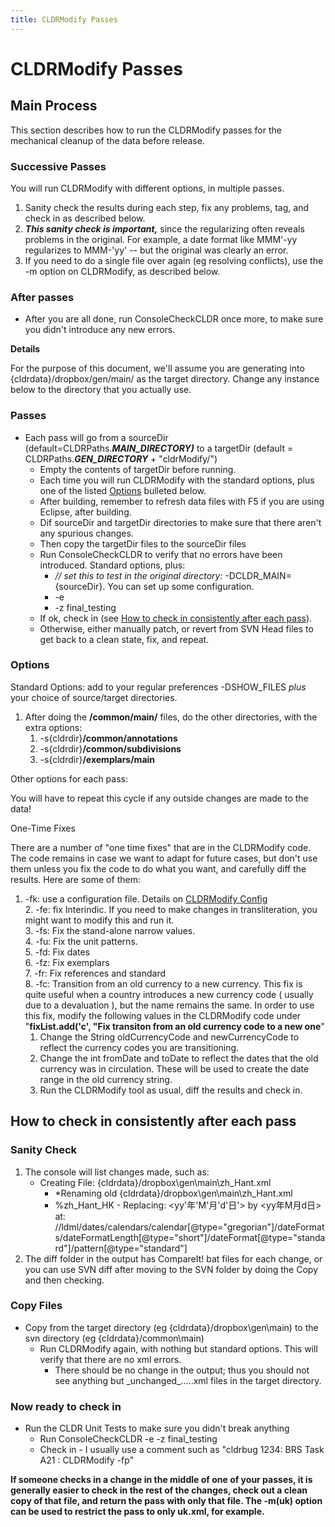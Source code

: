 ```yaml
---
title: CLDRModify Passes
---
```


# CLDRModify Passes

## Main Process

This section describes how to run the CLDRModify passes for the mechanical cleanup of the data before release.

### Successive Passes

You will run CLDRModify with different options, in multiple passes.

   1. Sanity check the results during each step, fix any problems, tag, and check in as described below.  
   1. ***This sanity check is important,*** since the regularizing often reveals problems in the original. For example, a date format like MMM'-yy regularizes to MMM-'yy' \-- but the original was clearly an error.
   1. If you need to do a single file over again (eg resolving conflicts), use the \-m option on CLDRModify, as described below.

### After passes

* After you are all done, run ConsoleCheckCLDR once more, to make sure you didn't introduce any new errors.

**Details**

For the purpose of this document, we'll assume you are generating into {cldrdata}/dropbox/gen/main/ as the target directory. Change any instance below to the directory that you actually use.

### Passes

* Each pass will go from a sourceDir (default=CLDRPaths.***MAIN\_DIRECTORY)*** to a targetDir (default \= CLDRPaths.***GEN\_DIRECTORY*** \+ "cldrModify/")  
  * Empty the contents of targetDir before running.  
  * Each time you will run CLDRModify with the standard options, plus one of the listed [Options](#options) bulleted below.  
  * After building, remember to refresh data files with F5 if you are using Eclipse, after building.  
  * Dif sourceDir and targetDir directories to make sure that there aren't any spurious changes.  
  * Then copy the targetDir files to the sourceDir files  
  * Run ConsoleCheckCLDR to verify that no errors have been introduced. Standard options, plus:  
    * *// set this to test in the original directory:* \-DCLDR\_MAIN={sourceDir}. You can set up some configuration.  
    * \-e  
    * \-z final\_testing  
  * If ok, check in (see [How to check in consistently after each pass](#how-to-check-in-consistently-after-each-pass)).  
  * Otherwise, either manually patch, or revert from SVN Head files to get back to a clean state, fix, and repeat.

### Options

Standard Options: add to your regular preferences \-DSHOW\_FILES *plus* your choice of source/target directories.

1. After doing the **/common/main/** files, do the other directories, with the extra options:  
   1. \-s{cldrdir}**/common/annotations**
   1. \-s{cldrdir}**/common/subdivisions** 
   1. \-s{cldrdir}**/exemplars/main**

Other options for each pass:  

You will have to repeat this cycle if any outside changes are made to the data\!

One-Time Fixes

There are a number of "one time fixes" that are in the CLDRModify code. The code remains in case we want to adapt for future cases, but don't use them unless you fix the code to do what you want, and carefully diff the results. Here are some of them:

1. \-fk: use a configuration file. Details on [CLDRModify Config](cldrmodify-using-config-file)  
   2. \-fe: fix Interindic. If you need to make changes in transliteration, you might want to modify this and run it.  
   3. \-fs: Fix the stand-alone narrow values.  
   4. \-fu: Fix the unit patterns.  
   5. \-fd: Fix dates  
   6. \-fz: Fix exemplars  
   7. \-fr: Fix references and standard  
   8. \-fc: Transition from an old currency to a new currency.  This fix is quite useful when a country introduces a new currency code ( usually due to a devaluation ), but the name remains the same.  In order to use this fix, modify the following values in the CLDRModify code under "**fixList.add('c', "Fix transiton from an old currency code to a new one**"  
      1. Change the String oldCurrencyCode and newCurrencyCode to reflect the currency codes you are transitioning.  
      2. Change the int fromDate and toDate to reflect the dates that the old currency was in circulation. These will be used to create the date range in the old currency string.  
      3. Run the CLDRModify tool as usual, diff the results and check in.

## How to check in consistently after each pass

### Sanity Check

1. The console will list changes made, such as:  
   * Creating File: {cldrdata}/dropbox\\gen\\main\\zh\_Hant.xml  
     * \*Renaming old {cldrdata}/dropbox\\gen\\main\\zh\_Hant.xml  
     * %zh\_Hant\_HK    \-    Replacing: \<yy'年'M'月'd'日'\>    by \<yy年M月d日\>     at: //ldml/dates/calendars/calendar\[@type="gregorian"\]/dateFormats/dateFormatLength\[@type="short"\]/dateFormat\[@type="standard"\]/pattern\[@type="standard"\]  
2. The diff folder in the output has CompareIt\! bat files for each change, or you can use SVN diff after moving to the SVN folder by doing the Copy and then checking.

### Copy Files

* Copy from the target directory (eg {cldrdata}/dropbox\\gen\\main) to the svn directory (eg {cldrdata}/common\\main)  
  * Run CLDRModify again, with nothing but standard options. This will verify that there are no xml errors.  
    * There should be no change in the output; thus you should not see anything but \_unchanged\_.....xml files in the target directory.

### Now ready to check in

* Run the CLDR Unit Tests to make sure you didn't break anything  
  * Run ConsoleCheckCLDR \-e \-z final\_testing  
  * Check in \- I usually use a comment such as "cldrbug 1234: BRS Task A21 : CLDRModify \-fp"

**If someone checks in a change in the middle of one of your passes, it is generally easier to check in the rest of the changes, check out a clean copy of that file, and return the pass with only that file. The \-m(uk) option can be used to restrict the pass to only uk.xml, for example.**
